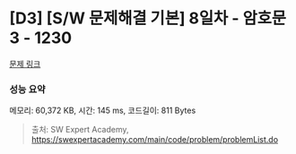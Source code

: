 # [D3] [S/W 문제해결 기본] 8일차 - 암호문3 - 1230 

[문제 링크](https://swexpertacademy.com/main/code/problem/problemDetail.do?contestProbId=AV14zIwqAHwCFAYD) 

### 성능 요약

메모리: 60,372 KB, 시간: 145 ms, 코드길이: 811 Bytes



> 출처: SW Expert Academy, https://swexpertacademy.com/main/code/problem/problemList.do